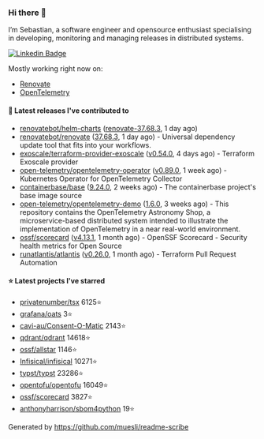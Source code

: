 ### Hi there 👋

I’m Sebastian, a software engineer and opensource enthusiast specialising in developing, monitoring and managing releases in distributed systems.

[![Linkedin Badge](https://img.shields.io/badge/-LinkedIn-blue?style=flat&logo=Linkedin&logoColor=white&link=https://www.linkedin.com/in/sebastian-poxhofer/)](https://www.linkedin.com/in/sebastian-poxhofer/)

Mostly working right now on:
- [Renovate](https://github.com/renovatebot/renovate)
- [OpenTelemetry](https://github.com/open-telemetry)



#### 🚀 Latest releases I've contributed to

- [renovatebot/helm-charts](https://github.com/renovatebot/helm-charts) ([renovate-37.68.3](https://github.com/renovatebot/helm-charts/releases/tag/renovate-37.68.3), 1 day ago)
- [renovatebot/renovate](https://github.com/renovatebot/renovate) ([37.68.3](https://github.com/renovatebot/renovate/releases/tag/37.68.3), 1 day ago) - Universal dependency update tool that fits into your workflows.
- [exoscale/terraform-provider-exoscale](https://github.com/exoscale/terraform-provider-exoscale) ([v0.54.0](https://github.com/exoscale/terraform-provider-exoscale/releases/tag/v0.54.0), 4 days ago) - Terraform Exoscale provider
- [open-telemetry/opentelemetry-operator](https://github.com/open-telemetry/opentelemetry-operator) ([v0.89.0](https://github.com/open-telemetry/opentelemetry-operator/releases/tag/v0.89.0), 1 week ago) - Kubernetes Operator for OpenTelemetry Collector
- [containerbase/base](https://github.com/containerbase/base) ([9.24.0](https://github.com/containerbase/base/releases/tag/9.24.0), 2 weeks ago) - The containerbase project&#39;s base image source
- [open-telemetry/opentelemetry-demo](https://github.com/open-telemetry/opentelemetry-demo) ([1.6.0](https://github.com/open-telemetry/opentelemetry-demo/releases/tag/1.6.0), 3 weeks ago) - This repository contains the OpenTelemetry Astronomy Shop, a microservice-based distributed system intended to illustrate the implementation of OpenTelemetry in a near real-world environment.
- [ossf/scorecard](https://github.com/ossf/scorecard) ([v4.13.1](https://github.com/ossf/scorecard/releases/tag/v4.13.1), 1 month ago) - OpenSSF Scorecard - Security health metrics for Open Source
- [runatlantis/atlantis](https://github.com/runatlantis/atlantis) ([v0.26.0](https://github.com/runatlantis/atlantis/releases/tag/v0.26.0), 1 month ago) - Terraform Pull Request Automation

#### ⭐ Latest projects I've starred

- [privatenumber/tsx](https://github.com/privatenumber/tsx) 6125⭐
- [grafana/oats](https://github.com/grafana/oats) 3⭐
- [cavi-au/Consent-O-Matic](https://github.com/cavi-au/Consent-O-Matic) 2143⭐
- [qdrant/qdrant](https://github.com/qdrant/qdrant) 14618⭐
- [ossf/allstar](https://github.com/ossf/allstar) 1146⭐
- [Infisical/infisical](https://github.com/Infisical/infisical) 10271⭐
- [typst/typst](https://github.com/typst/typst) 23286⭐
- [opentofu/opentofu](https://github.com/opentofu/opentofu) 16049⭐
- [ossf/scorecard](https://github.com/ossf/scorecard) 3827⭐
- [anthonyharrison/sbom4python](https://github.com/anthonyharrison/sbom4python) 19⭐



Generated by https://github.com/muesli/readme-scribe
